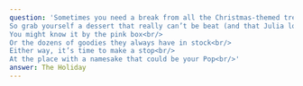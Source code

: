 ```yaml
---
question: 'Sometimes you need a break from all the Christmas-themed treats<br/>
So grab yourself a dessert that really can’t be beat (and that Julia loves to eat)<br/>
You might know it by the pink box<br/>
Or the dozens of goodies they always have in stock<br/>
Either way, it’s time to make a stop<br/>
At the place with a namesake that could be your Pop<br/>'
answer: The Holiday
---
```

